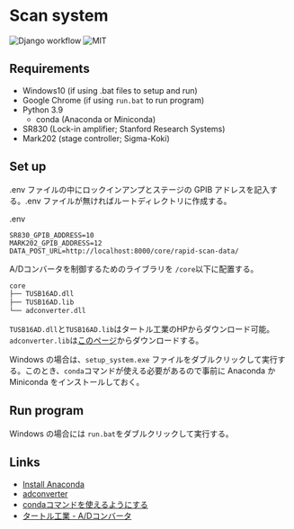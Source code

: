 # Scan system

![Django workflow](https://github.com/Hayashi-Yudai/scan_system/actions/workflows/django.yml/badge.svg)
![MIT](http://img.shields.io/badge/license-MIT-blue.svg?style=flat)

## Requirements

- Windows10 (if using .bat files to setup and run)
- Google Chrome (if using `run.bat` to run program)
- Python 3.9
  - conda (Anaconda or Miniconda)
- SR830 (Lock-in amplifier; Stanford Research Systems)
- Mark202 (stage controller; Sigma-Koki)

## Set up

.env ファイルの中にロックインアンプとステージの GPIB アドレスを記入する。.env ファイルが無ければルートディレクトリに作成する。

.env

```
SR830_GPIB_ADDRESS=10
MARK202_GPIB_ADDRESS=12
DATA_POST_URL=http://localhost:8000/core/rapid-scan-data/
```

A/Dコンバータを制御するためのライブラリを `/core`以下に配置する。
```bash
core
├── TUSB16AD.dll
├── TUSB16AD.lib
└── adconverter.dll
```

`TUSB16AD.dll`と`TUSB16AD.lib`はタートル工業のHPからダウンロード可能。
`adconverter.lib`は[このページ](https://github.com/Hayashi-Yudai/adconverter/releases/tag/v0.1.0)からダウンロードする。

Windows の場合は、`setup_system.exe` ファイルをダブルクリックして実行する。このとき、`conda`コマンドが使える必要があるので事前に Anaconda か Miniconda をインストールしておく。

## Run program

Windows の場合には `run.bat`をダブルクリックして実行する。

## Links
- [Install Anaconda](https://www.anaconda.com/products/individual)
- [adconverter](https://github.com/Hayashi-Yudai/adconverter)
- [condaコマンドを使えるようにする](https://qiita.com/momosuke/items/fd6f8f9d01d2f57be90e)
- [タートル工業 - A/Dコンバータ](https://www.turtle-ind.co.jp/products/ad-converters/)
